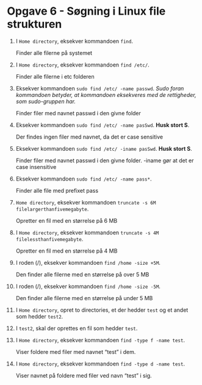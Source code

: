 # Opgave 6 - Søgning i Linux file strukturen

1. I `Home directory`, eksekver kommandoen `find`.
    
    Finder alle filerne på systemet 
    
2. I `Home directory`, eksekver kommandoen `find /etc/`.
    
    Finder alle filerne i etc folderen
    
3. Eksekver kommandoen `sudo find /etc/ -name passwd`. *Sudo foran kommandoen betyder, at kommandoen eksekveres med de rettigheder, som sudo-gruppen har.*
    
    Finder filer med navnet passwd i den givne folder
    
4. Eksekver kommandoen `sudo find /etc/ -name pasSwd`. **Husk stort S**.
    
    Der findes ingen filer med navnet, da det er case sensitive
    
5. Eksekver kommandoen `sudo find /etc/ -iname pasSwd`. **Husk stort S**.
    
    Finder filer med navnet passwd i den givne folder. -iname gør at det er case insensitive
    
6. Eksekver kommandoen `sudo find /etc/ -name pass*`.
    
    Finder alle file med prefixet pass
    
7. `Home directory`, eksekver kommandoen `truncate -s 6M filelargerthanfivemegabyte`.
    
    Opretter en fil med en størrelse på 6 MB
    
8. I `Home directory`, eksekver kommandoen `truncate -s 4M filelessthanfivemegabyte`.
    
    Opretter en fil med en størrelse på 4 MB
    
9. I roden (/), eksekver kommandoen `find /home -size +5M`.
    
    Den finder alle filerne med en størrelse på over 5 MB
    
10. I roden (/), eksekver kommandoen `find /home -size -5M`.
    
    Den finder alle filerne med en størrelse på under 5 MB
    
11. I `Home directory`, opret to directories, et der hedder `test` og et andet som hedder `test2`.
12. I `test2`, skal der oprettes en fil som hedder `test`.
13. I `Home directory`, eksekver kommandoen `find -type f -name test`.
    
    Viser foldere med filer med navnet “test” i dem.
    
14. I `Home directory`, eksekver kommandoen `find -type d -name test`.
    
    Viser navnet på foldere med filer ved navn “test” i sig.